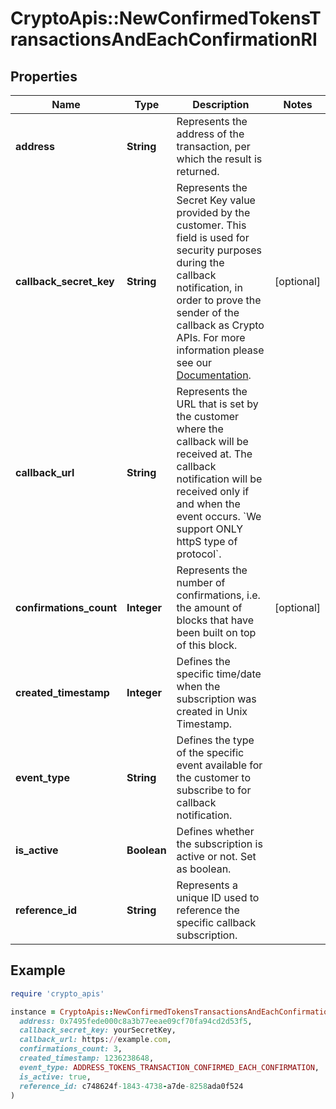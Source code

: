 # CryptoApis::NewConfirmedTokensTransactionsAndEachConfirmationRI

## Properties

| Name | Type | Description | Notes |
| ---- | ---- | ----------- | ----- |
| **address** | **String** | Represents the address of the transaction, per which the result is returned. |  |
| **callback_secret_key** | **String** | Represents the Secret Key value provided by the customer. This field is used for security purposes during the callback notification, in order to prove the sender of the callback as Crypto APIs. For more information please see our [Documentation](https://developers.cryptoapis.io/technical-documentation/general-information/callbacks#callback-security). | [optional] |
| **callback_url** | **String** | Represents the URL that is set by the customer where the callback will be received at. The callback notification will be received only if and when the event occurs. &#x60;We support ONLY httpS type of protocol&#x60;. |  |
| **confirmations_count** | **Integer** | Represents the number of confirmations, i.e. the amount of blocks that have been built on top of this block. | [optional] |
| **created_timestamp** | **Integer** | Defines the specific time/date when the subscription was created in Unix Timestamp. |  |
| **event_type** | **String** | Defines the type of the specific event available for the customer to subscribe to for callback notification. |  |
| **is_active** | **Boolean** | Defines whether the subscription is active or not. Set as boolean. |  |
| **reference_id** | **String** | Represents a unique ID used to reference the specific callback subscription. |  |

## Example

```ruby
require 'crypto_apis'

instance = CryptoApis::NewConfirmedTokensTransactionsAndEachConfirmationRI.new(
  address: 0x7495fede000c8a3b77eeae09cf70fa94cd2d53f5,
  callback_secret_key: yourSecretKey,
  callback_url: https://example.com,
  confirmations_count: 3,
  created_timestamp: 1236238648,
  event_type: ADDRESS_TOKENS_TRANSACTION_CONFIRMED_EACH_CONFIRMATION,
  is_active: true,
  reference_id: c748624f-1843-4738-a7de-8258ada0f524
)
```

